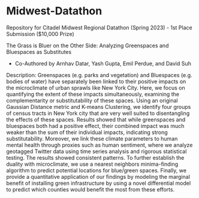 # Midwest-Datathon
Repository for Citadel Midwest Regional Datathon (Spring 2023) - 1st Place Submission ($10,000 Prize)

The Grass is Bluer on the Other Side: Analyzing Greenspaces and Bluespaces as Substitutes
- Co-Authored by Arnhav Datar, Yash Gupta, Emil Perdue, and David Suh

Description: Greenspaces (e.g. parks and vegetation) and Bluespaces (e.g. bodies of water) have separately been linked to their positive impacts on the microclimate of urban sprawls like New York City. Here, we focus on quantifying the extent of these impacts simultaneously, examining the complementarity or substitutability of these spaces. Using an original Gaussian Distance metric and K-means Clustering, we identify four groups of census tracts in New York city that are very well suited to disentangling the effects of these spaces. Results showed that while greenspaces and bluespaces both had a positive effect, their combined impact was much weaker than the sum of their individual impacts, indicating strong substitutability. Moreover, we link these climate parameters to human mental health through proxies such as human sentiment, where we analyze geotagged Twitter data using time series analysis and rigorous statistical testing. The results showed consistent patterns. To further establish the duality with microclimate, we use a nearest neighbors minima-finding algorithm to predict potential locations for blue/green spaces. Finally, we provide a quantitative application of our findings by modeling the marginal benefit of installing green infrastructure by using a novel differential model to predict which counties would benefit the most from these efforts.
